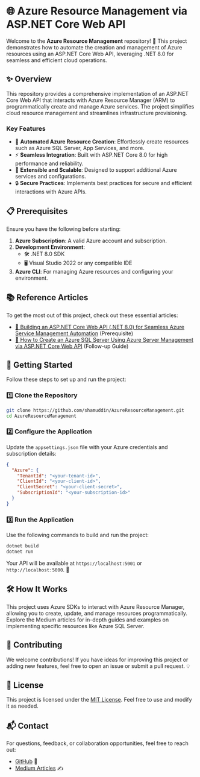 # 🌐 Azure Resource Management via ASP.NET Core Web API

Welcome to the **Azure Resource Management** repository! 🚀 This project demonstrates how to automate the creation and management of Azure resources using an ASP.NET Core Web API, leveraging .NET 8.0 for seamless and efficient cloud operations.

## ✨ Overview
This repository provides a comprehensive implementation of an ASP.NET Core Web API that interacts with Azure Resource Manager (ARM) to programmatically create and manage Azure services. The project simplifies cloud resource management and streamlines infrastructure provisioning.

### Key Features
- 🔧 **Automated Azure Resource Creation**: Effortlessly create resources such as Azure SQL Server, App Services, and more.
- ⚡ **Seamless Integration**: Built with ASP.NET Core 8.0 for high performance and reliability.
- 🌱 **Extensible and Scalable**: Designed to support additional Azure services and configurations.
- 🔒 **Secure Practices**: Implements best practices for secure and efficient interactions with Azure APIs.

## 📋 Prerequisites
Ensure you have the following before starting:

1. **Azure Subscription**: A valid Azure account and subscription.
2. **Development Environment**:
   - 🛠️ .NET 8.0 SDK
   - 🖥️ Visual Studio 2022 or any compatible IDE
3. **Azure CLI**: For managing Azure resources and configuring your environment.

## 📚 Reference Articles
To get the most out of this project, check out these essential articles:

- [📝 Building an ASP.NET Core Web API (.NET 8.0) for Seamless Azure Service Management Automation](https://medium.com/@shamuddin/building-an-asp-net-core-web-api-net8-0-for-seamless-azure-service-management-automation-f7ba9c276ae0) (Prerequisite)
- [📝 How to Create an Azure SQL Server Using Azure Server Management via ASP.NET Core Web API](https://medium.com/@shamuddin/how-to-create-an-azure-sql-server-using-azure-server-management-via-asp-net-core-web-api-54eeec87cf38) (Follow-up Guide)

## 🚀 Getting Started
Follow these steps to set up and run the project:

### 1️⃣ Clone the Repository
```bash
git clone https://github.com/shamuddin/AzureResourceManagement.git
cd AzureResourceManagement
```

### 2️⃣ Configure the Application
Update the `appsettings.json` file with your Azure credentials and subscription details:

```json
{
  "Azure": {
    "TenantId": "<your-tenant-id>",
    "ClientId": "<your-client-id>",
    "ClientSecret": "<your-client-secret>",
    "SubscriptionId": "<your-subscription-id>"
  }
}
```

### 3️⃣ Run the Application
Use the following commands to build and run the project:

```bash
dotnet build
dotnet run
```

Your API will be available at `https://localhost:5001` or `http://localhost:5000`. 🌟

## 🛠️ How It Works
This project uses Azure SDKs to interact with Azure Resource Manager, allowing you to create, update, and manage resources programmatically. Explore the Medium articles for in-depth guides and examples on implementing specific resources like Azure SQL Server.

## 🤝 Contributing
We welcome contributions! If you have ideas for improving this project or adding new features, feel free to open an issue or submit a pull request. 💡

## 📄 License
This project is licensed under the [MIT License](LICENSE). Feel free to use and modify it as needed.

## 📬 Contact
For questions, feedback, or collaboration opportunities, feel free to reach out:
- [GitHub](https://github.com/shamuddin) 🌟
- [Medium Articles](https://medium.com/@shamuddin) ✍️
